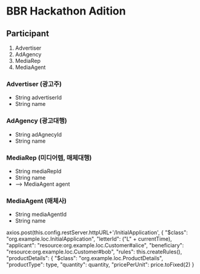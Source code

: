 # BBR Hackathon Adition

## Participant

1. Advertiser
2. AdAgency
3. MediaRep
4. MediaAgent

### Advertiser (광고주)
- String advertiserId
- String name

### AdAgency (광고대행)
- String adAgnecyId
- String name

### MediaRep (미디어렙, 매체대행)
- String mediaRepId
- String name
- --> MediaAgent agent

### MediaAgent (매체사)
- String mediaAgentId
- String name


axios.post(this.config.restServer.httpURL+'/InitialApplication', {
    "$class": "org.example.loc.InitialApplication",
    "letterId": ("L" + currentTime),
    "applicant": "resource:org.example.loc.Customer#alice",
    "beneficiary": "resource:org.example.loc.Customer#bob",
    "rules": this.createRules(),
    "productDetails": {
    "$class": "org.example.loc.ProductDetails",
    "productType": type,
    "quantity": quantity,
    "pricePerUnit": price.toFixed(2)
    }
